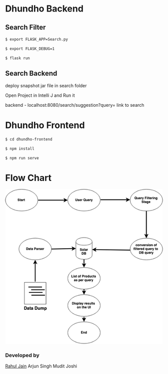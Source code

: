 # Dhundho Backend

## Search Filter

```
$ export FLASK_APP=Search.py
```
```
$ export FLASK_DEBUG=1
```
```
$ flask run
```

## Search Backend

deploy snapshot jar file in search folder

Open Project in Intelli J and Run it

backend - localhost:8080/search/suggestion?query=<query> link to search
 


# Dhundho Frontend
```
$ cd dhundho-frontend
```
```
$ npm install
```
```
$ npm run serve
```

# Flow Chart
[![](https://github.com/rahuldkjain/dhundho/blob/master/dhundhoFlowChart.png?raw=true)]()

### Developed by
[Rahul Jain](https://rahuldkjain.github.io)
Arjun Singh
Mudit Joshi

